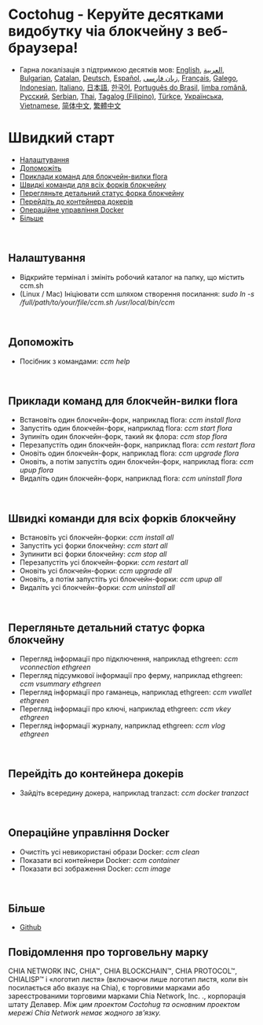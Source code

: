 # Coctohug - Керуйте десятками видобутку чіа блокчейну з веб-браузера!
- Гарна локалізація з підтримкою десятків мов: [English](./ccm_en.md), [العربية](./ccm_ar.md), [Bulgarian](./ccm_bg.md), [Catalan](./ccm_ca.md), [Deutsch](./ccm_de.md), [Español](./ccm_es.md), [زبان فارسی](./ccm_fa.md), [Français](./ccm_fr.md), [Galego](./ccm_gl.md), [Indonesian](./ccm_id.md), [Italiano](./ccm_it.md), [日本語](./ccm_ja.md), [한국어](./ccm_ko.md), [Português do Brasil](./ccm_pt.md), [limba română](./ccm_ro.md), [Русский](./ccm_ru.md), [Serbian](./ccm_sr.md), [Thai](./ccm_th.md), [Tagalog (Filipino)](./ccm_tl.md), [Türkçe](./ccm_tr.md), [Українська](./ccm_uk.md), [Vietnamese](./ccm_vi.md), [简体中文](./ccm_zh-CN.md), [繁體中文](./ccm_zh-TW.md)


# Швидкий старт
  - [Налаштування](#ccm-setup)
  - [Допоможіть](#ccm-help)
  - [Приклади команд для блокчейн-вилки flora](#ccm-sample)
  - [Швидкі команди для всіх форків блокчейну](#ccm-all)
  - [Перегляньте детальний статус форка блокчейну](#ccm-view)
  - [Перейдіть до контейнера докерів](#ccm-docker)
  - [Операційне управління Docker](#ccm-docker-manage)
  - [Більше](#ccm-more)
  

<p id="ccm-setup">&nbsp;</p>

## Налаштування
- Відкрийте термінал і змініть робочий каталог на папку, що містить ccm.sh
- (Linux / Mac) Ініціювати ccm шляхом створення посилання: <i>sudo ln -s /full/path/to/your/file/ccm.sh /usr/local/bin/ccm</i>


<p id="ccm-help">&nbsp;</p>

## Допоможіть
- Посібник з командами: <i>ccm help</i>


<p id="ccm-sample">&nbsp;</p>

## Приклади команд для блокчейн-вилки flora
- Встановіть один блокчейн-форк, наприклад flora: <i>ccm install flora</i>
- Запустіть один блокчейн-форк, наприклад flora: <i>ccm start flora</i>
- Зупиніть один блокчейн-форк, такий як флора: <i>ccm stop flora</i>
- Перезапустіть один блокчейн-форк, наприклад flora: <i>ccm restart flora</i>
- Оновіть один блокчейн-форк, наприклад flora: <i>ccm upgrade flora</i>
- Оновіть, а потім запустіть один блокчейн-форк, наприклад flora: <i>ccm upup flora</i>
- Видаліть один блокчейн-форк, наприклад flora: <i>ccm uninstall flora</i>


<p id="ccm-all">&nbsp;</p>

## Швидкі команди для всіх форків блокчейну
- Встановіть усі блокчейн-форки: <i>ccm install all</i>
- Запустіть усі форки блокчейну: <i>ccm start all</i>
- Зупинити всі форки блокчейну: <i>ccm stop all</i>
- Перезапустіть усі блокчейн-форки: <i>ccm restart all</i>
- Оновіть усі блокчейн-форки: <i>ccm upgrade all</i>
- Оновіть, а потім запустіть усі блокчейн-форки: <i>ccm upup all</i>
- Видаліть усі блокчейн-форки: <i>ccm uninstall all</i>


<p id="ccm-view">&nbsp;</p>

## Перегляньте детальний статус форка блокчейну
- Перегляд інформації про підключення, наприклад ethgreen: <i>ccm vconnection ethgreen</i>
- Перегляд підсумкової інформації про ферму, наприклад ethgreen: <i>ccm vsummary ethgreen</i>
- Перегляд інформації про гаманець, наприклад ethgreen: <i>ccm vwallet ethgreen</i>
- Перегляд інформації про ключі, наприклад ethgreen: <i>ccm vkey ethgreen</i>
- Перегляд інформації журналу, наприклад ethgreen: <i>ccm vlog ethgreen</i>


<p id="ccm-docker">&nbsp;</p>

## Перейдіть до контейнера докерів
- Зайдіть всередину докера, наприклад tranzact: <i>ccm docker tranzact</i>


<p id="ccm-docker-manage">&nbsp;</p>

## Операційне управління Docker
- Очистіть усі невикористані образи Docker: <i>ccm clean</i>
- Показати всі контейнери Docker: <i>ccm container</i>
- Показати всі зображення Docker: <i>ccm image</i>


<p id="ccm-more">&nbsp;</p>

## Більше
- [Github](https://github.com/raingggg/coctohug-manager)

## Повідомлення про торговельну марку
CHIA NETWORK INC, CHIA™, CHIA BLOCKCHAIN™, CHIA PROTOCOL™, CHIALISP™ і «логотип листя» (включаючи лише логотип листя, коли він посилається або вказує на Chia), є торговими марками або зареєстрованими торговими марками Chia Network, Inc. ., корпорація штату Делавер. *Між цим проектом Coctohug та основним проектом мережі Chia Network немає жодного зв’язку.*
 
 
 
 
